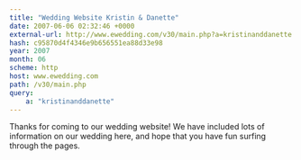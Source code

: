 ```yaml
---
title: "Wedding Website Kristin & Danette"
date: 2007-06-06 02:32:46 +0000
external-url: http://www.ewedding.com/v30/main.php?a=kristinanddanette
hash: c95870d4f4346e9b656551ea88d33e98
year: 2007
month: 06
scheme: http
host: www.ewedding.com
path: /v30/main.php
query:
    a: "kristinanddanette"
---
```


Thanks for coming to our wedding website! We have included lots of information on our wedding here, and hope that you have fun surfing through the pages.
